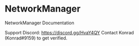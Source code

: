# NetworkManager
NetworkManager Documentation

Support Discord: https://discord.gg/HvaY4QY
Contact Konrad (Konrad#9159) to get verified.
